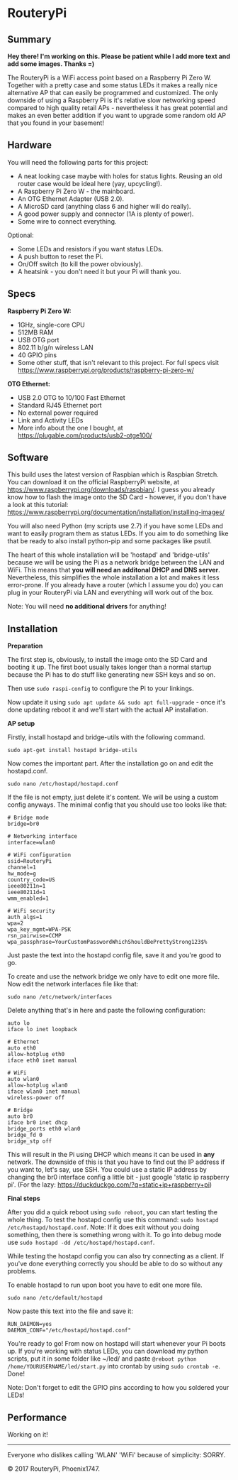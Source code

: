 # RouteryPi

## Summary

**Hey there! I'm working on this. Please be patient while I add more text and add some images. Thanks =)**

The RouteryPi is a WiFi access point based on a Raspberry Pi Zero W. Together with a pretty case and some status LEDs it makes a really nice alternative AP that can easily be programmed and customized. The only downside of using a Raspberry Pi is it's relative slow networking speed compared to high quality retail APs - nevertheless it has great potential and makes an even better addition if you want to upgrade some random old AP that you found in your basement!

## Hardware

You will need the following parts for this project:
- A neat looking case maybe with holes for status lights. Reusing an old router case would be ideal here (yay, upcycling!).
- A Raspberry Pi Zero W - the mainboard.
- An OTG Ethernet Adapter (USB 2.0).
- A MicroSD card (anything class 6 and higher will do really).
- A good power supply and connector (1A is plenty of power).
- Some wire to connect everything.

Optional:
- Some LEDs and resistors if you want status LEDs.
- A push button to reset the Pi.
- On/Off switch (to kill the power obviously).
- A heatsink - you don't need it but your Pi will thank you.

## Specs

**Raspberry Pi Zero W:**
- 1GHz, single-core CPU
- 512MB RAM
- USB OTG port
- 802.11 b/g/n wireless LAN
- 40 GPIO pins
- Some other stuff, that isn't relevant to this project. For full specs visit https://www.raspberrypi.org/products/raspberry-pi-zero-w/

**OTG Ethernet:**
- USB 2.0 OTG to 10/100 Fast Ethernet
- Standard RJ45 Ethernet port
- No external power required
- Link and Activity LEDs
- More info about the one I bought, at https://plugable.com/products/usb2-otge100/

## Software

This build uses the latest version of Raspbian which is Raspbian Stretch. You can download it on the official RaspberryPi website, at https://www.raspberrypi.org/downloads/raspbian/. I guess you already know how to flash the image onto the SD Card - however, if you don't have a look at this tutorial: https://www.raspberrypi.org/documentation/installation/installing-images/

You will also need Python (my scripts use 2.7) if you have some LEDs and want to easily program them as status LEDs.
If you aim to do something like that be ready to also install python-pip and some packages like psutil.

The heart of this whole installation will be 'hostapd' and 'bridge-utils' because we will be using the Pi as a network bridge between the LAN and WiFi. This means that **you will need an additonal DHCP and DNS server**. Nevertheless, this simplifies the whole installation a lot and makes it less error-prone. If you already have a router (which I assume you do) you can plug in your RouteryPi via LAN and everything will work out of the box.

Note: You will need **no additional drivers** for anything!

## Installation

**Preparation**

The first step is, obviously, to install the image onto the SD Card and booting it up. The first boot usually takes longer than a normal startup because the Pi has to do stuff like generating new SSH keys and so on.

Then use ```sudo raspi-config``` to configure the Pi to your linkings.

Now update it using ```sudo apt update && sudo apt full-upgrade``` - once it's done updating reboot it and we'll start with the actual AP installation.

**AP setup**

Firstly, install hostapd and bridge-utils with the following command.
```
sudo apt-get install hostapd bridge-utils
```

Now comes the important part. After the installation go on and edit the hostapd.conf.
```
sudo nano /etc/hostapd/hostapd.conf
```

If the file is not empty, just delete it's content. We will be using a custom config anyways. The minimal config that you should use too looks like that:
```
# Bridge mode
bridge=br0

# Networking interface
interface=wlan0

# WiFi configuration
ssid=RouteryPi
channel=1
hw_mode=g
country_code=US
ieee80211n=1
ieee80211d=1
wmm_enabled=1

# WiFi security
auth_algs=1
wpa=2
wpa_key_mgmt=WPA-PSK
rsn_pairwise=CCMP
wpa_passphrase=YourCustomPasswordWhichShouldBePrettyStrong123$%
```
Just paste the text into the hostapd config file, save it and you're good to go.

To create and use the network bridge we only have to edit one more file. Now edit the network interfaces file like that:
```
sudo nano /etc/network/interfaces
```
Delete anything that's in here and paste the following configuration:
```
auto lo
iface lo inet loopback

# Ethernet
auto eth0
allow-hotplug eth0
iface eth0 inet manual

# WiFi
auto wlan0
allow-hotplug wlan0
iface wlan0 inet manual
wireless-power off

# Bridge
auto br0
iface br0 inet dhcp
bridge_ports eth0 wlan0
bridge_fd 0
bridge_stp off
```
This will result in the Pi using DHCP which means it can be used in **any** network. The downside of this is that you have to find out the IP address if you want to, let's say, use SSH. You could use a static IP address by changing the br0 interface config a little bit - just google 'static ip raspberry pi'. (For the lazy: https://duckduckgo.com/?q=static+ip+raspberry+pi)

**Final steps**

After you did a quick reboot using ```sudo reboot```, you can start testing the whole thing. To test the hostapd config use this command: ```sudo hostapd /etc/hostapd/hostapd.conf```. Note: If it does exit without you doing something, then there is something wrong with it. To go into debug mode use ```sudo hostapd -dd /etc/hostapd/hostapd.conf```.

While testing the hostapd config you can also try connecting as a client. If you've done everything correctly you should be able to do so without any problems.

To enable hostapd to run upon boot you have to edit one more file.
```
sudo nano /etc/default/hostapd
```

Now paste this text into the file and save it:
```
RUN_DAEMON=yes
DAEMON_CONF="/etc/hostapd/hostapd.conf"
```

You're ready to go! From now on hostapd will start whenever your Pi boots up. If you're working with status LEDs, you can download my python scripts, put it in some folder like ~/led/ and paste ```@reboot python /home/YOURUSERNAME/led/start.py``` into crontab by using ```sudo crontab -e```. Done!

Note: Don't forget to edit the GPIO pins according to how you soldered your LEDs!

## Performance

Working on it!

---

Everyone who dislikes calling 'WLAN' 'WiFi' because of simplicity: SORRY.

© 2017 RouteryPi, Phoenix1747.
